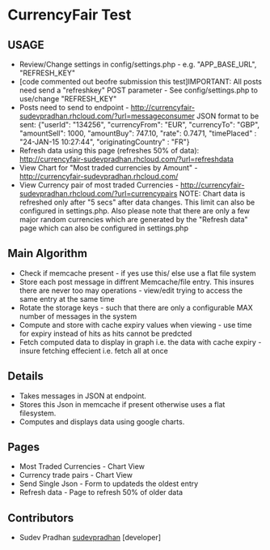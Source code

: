 CurrencyFair Test
=================

USAGE
-----
- Review/Change settings in config/settings.php - e.g. "APP_BASE_URL", "REFRESH_KEY" 
- [code commented out beofre submission this test]IMPORTANT: All posts need send a "refreshkey" POST parameter - See config/settings.php to use/change "REFRESH_KEY"
- Posts need to send to endpoint - http://currencyfair-sudevpradhan.rhcloud.com/?url=messageconsumer
JSON format to be sent:
{"userId": "134256", "currencyFrom": "EUR", "currencyTo": "GBP", "amountSell": 1000, "amountBuy": 747.10, "rate": 0.7471, "timePlaced" : "24-JAN-15 10:27:44", "originatingCountry" : "FR"}
- Refresh data using this page (refreshes 50% of data): http://currencyfair-sudevpradhan.rhcloud.com/?url=refreshdata
- View Chart for "Most traded currencies by Amount" - http://currencyfair-sudevpradhan.rhcloud.com/
- View Currency pair of most traded Currencies - http://currencyfair-sudevpradhan.rhcloud.com/?url=currencypairs
NOTE: 
Chart data is refreshed only after "5 secs" after data changes. This limit can also be configured in settings.php. 
Also please note that there are only a few major random currencies which are generated by the "Refresh data" page which can also be configured in settings.php

Main Algorithm
--------------
- Check if memcache present - if yes use this/ else use a flat file system
- Store each post message in diffrent Memcache/file entry. This insures there are never too may operations - view/edit trying to access the same entry at the same time 
- Rotate the storage keys - such that there are only a configurable MAX number of messages in the system
- Compute and store with cache expiry values when viewing - use time for expiry instead of hits as hits cannot be predcted
- Fetch computed data to display in graph i.e. the data with cache expiry - insure fetching effecient i.e. fetch all at once


Details
-------
- Takes messages in JSON at endpoint.
- Stores this Json in memcache if present otherwise uses a flat filesystem.
- Computes and displays data using google charts.


Pages
----------
- Most Traded Currencies - Chart View
- Currency trade pairs - Chart View
- Send Single Json - Form to updateds the oldest entry
- Refresh data - Page to refresh 50% of older data

Contributors
------------
* Sudev Pradhan [sudevpradhan](https://github.com/sudevpradhan) [developer]

